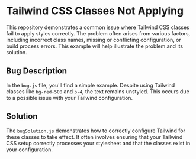 # Tailwind CSS Classes Not Applying

This repository demonstrates a common issue where Tailwind CSS classes fail to apply styles correctly. The problem often arises from various factors, including incorrect class names, missing or conflicting configuration, or build process errors. This example will help illustrate the problem and its solution.

## Bug Description

In the `bug.js` file, you'll find a simple example.  Despite using Tailwind classes like `bg-red-500` and `p-4`, the text remains unstyled. This occurs due to a possible issue with your Tailwind configuration.

## Solution

The `bugSolution.js` demonstrates how to correctly configure Tailwind for these classes to take effect.  It often involves ensuring that your Tailwind CSS setup correctly processes your stylesheet and that the classes exist in your configuration.